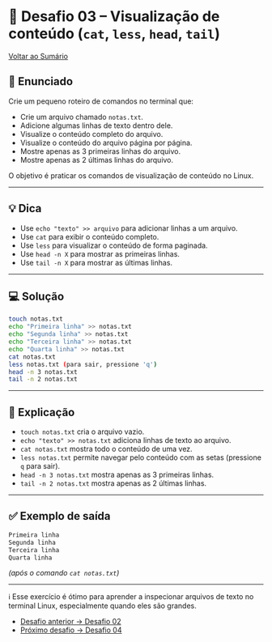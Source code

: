 # 🐧 Desafio 03 – Visualização de conteúdo (`cat`, `less`, `head`, `tail`)  

[Voltar ao Sumário](../SUMARIO.md)

## 🧩 Enunciado  
Crie um pequeno roteiro de comandos no terminal que:  

- Crie um arquivo chamado `notas.txt`.  
- Adicione algumas linhas de texto dentro dele.  
- Visualize o conteúdo completo do arquivo.  
- Visualize o conteúdo do arquivo página por página.  
- Mostre apenas as 3 primeiras linhas do arquivo.  
- Mostre apenas as 2 últimas linhas do arquivo.  

O objetivo é praticar os comandos de visualização de conteúdo no Linux.  

---

## 💡 Dica  
- Use `echo "texto" >> arquivo` para adicionar linhas a um arquivo.  
- Use `cat` para exibir o conteúdo completo.  
- Use `less` para visualizar o conteúdo de forma paginada.  
- Use `head -n X` para mostrar as primeiras linhas.  
- Use `tail -n X` para mostrar as últimas linhas.  

---

## 💻 Solução  
```bash
touch notas.txt
echo "Primeira linha" >> notas.txt
echo "Segunda linha" >> notas.txt
echo "Terceira linha" >> notas.txt
echo "Quarta linha" >> notas.txt
cat notas.txt
less notas.txt (para sair, pressione 'q')
head -n 3 notas.txt
tail -n 2 notas.txt
```

---

## 🧠 Explicação  
- `touch notas.txt` cria o arquivo vazio.  
- `echo "texto" >> notas.txt` adiciona linhas de texto ao arquivo.  
- `cat notas.txt` mostra todo o conteúdo de uma vez.  
- `less notas.txt` permite navegar pelo conteúdo com as setas (pressione `q` para sair).  
- `head -n 3 notas.txt` mostra apenas as 3 primeiras linhas.  
- `tail -n 2 notas.txt` mostra apenas as 2 últimas linhas.  

---

## ✅ Exemplo de saída  
```bash
Primeira linha
Segunda linha
Terceira linha
Quarta linha
```

*(após o comando `cat notas.txt`)*  

---

ℹ️ Esse exercício é ótimo para aprender a inspecionar arquivos de texto no terminal Linux, especialmente quando eles são grandes.  

- [Desafio anterior → Desafio 02](./desafio_02.md)
- [Próximo desafio → Desafio 04](./desafio_04.md)
